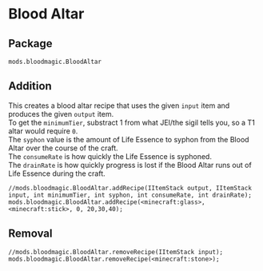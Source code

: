 # Blood Altar

## Package

`mods.bloodmagic.BloodAltar`

## Addition

This creates a blood altar recipe that uses the given `input` item and produces the given `output` item.  
To get the `minimumTier`, substract 1 from what JEI/the sigil tells you, so a T1 altar would require `0`.  
The `syphon` value is the amount of Life Essence to syphon from the Blood Altar over the course of the craft.  
The `consumeRate` is how quickly the Life Essence is syphoned.  
The `drainRate` is how quickly progress is lost if the Blood Altar runs out of Life Essence during the craft.

    //mods.bloodmagic.BloodAltar.addRecipe(IItemStack output, IItemStack input, int minimumTier, int syphon, int consumeRate, int drainRate);
    mods.bloodmagic.BloodAltar.addRecipe(<minecraft:glass>, <minecraft:stick>, 0, 20,30,40);
    

## Removal

    //mods.bloodmagic.BloodAltar.removeRecipe(IItemStack input);
    mods.bloodmagic.BloodAltar.removeRecipe(<minecraft:stone>);